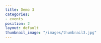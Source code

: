 ```yaml
---
title: Demo 3
categories:
- events
position: 2
layout: default
thumbnail_image: "/images/thumbnail3.jpg"
---
```


